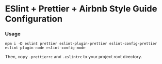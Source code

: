 # ESlint + Prettier + Airbnb Style Guide Configuration

### Usage
```console
npm i -D eslint prettier eslint-plugin-prettier eslint-config-prettier eslint-plugin-node eslint-config-node
```

Then, copy ```.prettierrc``` and ```.eslintrc``` to your project root directory.
